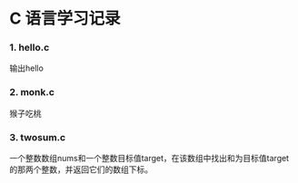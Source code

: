 # C 语言学习记录
### 1. hello.c 
输出hello  
### 2. monk.c  
猴子吃桃
### 3. twosum.c
一个整数数组nums和一个整数目标值target，在该数组中找出和为目标值target的那两个整数，并返回它们的数组下标。
